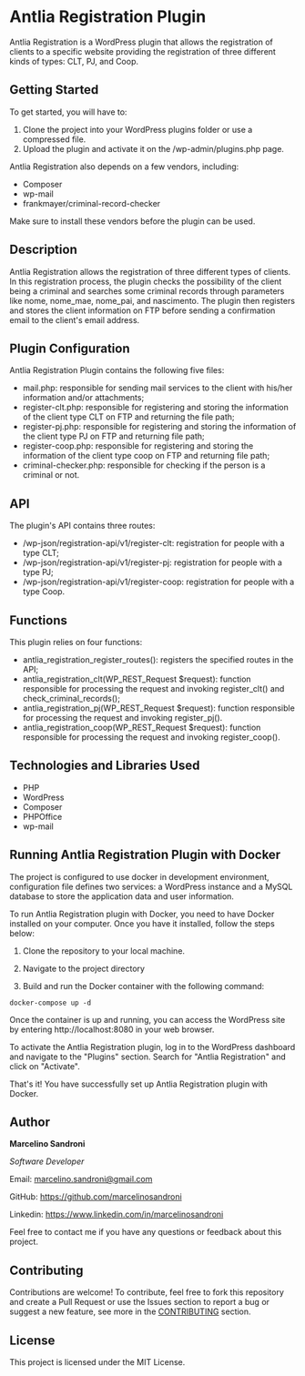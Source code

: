 # Antlia Registration Plugin

Antlia Registration is a WordPress plugin that allows the registration of clients to a specific website providing the registration of three different kinds of types: CLT, PJ, and Coop.

## Getting Started

To get started, you will have to:

1. Clone the project into your WordPress plugins folder or use a compressed file.
2. Upload the plugin and activate it on the /wp-admin/plugins.php page.

Antlia Registration also depends on a few vendors, including:

- Composer
- wp-mail
- frankmayer/criminal-record-checker

Make sure to install these vendors before the plugin can be used.

## Description

Antlia Registration allows the registration of three different types of clients. In this registration process, the plugin checks the possibility of the client being a criminal and searches some criminal records through parameters like nome, nome_mae, nome_pai, and nascimento. The plugin then registers and stores the client information on FTP before sending a confirmation email to the client's email address.

## Plugin Configuration

Antlia Registration Plugin contains the following five files:

- mail.php: responsible for sending mail services to the client with his/her information and/or attachments;
- register-clt.php: responsible for registering and storing the information of the client type CLT on FTP and returning the file path;
- register-pj.php: responsible for registering and storing the information of the client type PJ on FTP and returning file path;
- register-coop.php: responsible for registering and storing the information of the client type coop on FTP and returning file path;
- criminal-checker.php: responsible for checking if the person is a criminal or not.

## API

The plugin's API contains three routes:

- /wp-json/registration-api/v1/register-clt: registration for people with a type CLT;
- /wp-json/registration-api/v1/register-pj: registration for people with a type PJ;
- /wp-json/registration-api/v1/register-coop: registration for people with a type Coop.

## Functions

This plugin relies on four functions:

- antlia_registration_register_routes(): registers the specified routes in the API;
- antlia_registration_clt(WP_REST_Request $request): function responsible for processing the request and invoking register_clt() and check_criminal_records();
- antlia_registration_pj(WP_REST_Request $request): function responsible for processing the request and invoking register_pj().
- antlia_registration_coop(WP_REST_Request $request): function responsible for processing the request and invoking register_coop().

## Technologies and Libraries Used

- PHP
- WordPress
- Composer
- PHPOffice
- wp-mail


## Running Antlia Registration Plugin with Docker


The project is configured to use docker in development environment, configuration file defines two services: a WordPress instance and a MySQL database to store the application data and user information.


To run Antlia Registration plugin with Docker, you need to have Docker installed on your computer. Once you have it installed, follow the steps below:

1. Clone the repository to your local machine.

2. Navigate to the project directory 

3. Build and run the Docker container with the following command:

`docker-compose up -d`

Once the container is up and running, you can access the WordPress site by entering http://localhost:8080 in your web browser.


To activate the Antlia Registration plugin, log in to the WordPress dashboard and navigate to the "Plugins" section. Search for "Antlia Registration" and click on "Activate".

That's it! You have successfully set up Antlia Registration plugin with Docker.

## Author

**Marcelino Sandroni**

*Software Developer*

Email: [marcelino.sandroni@gmail.com](mailto:marcelino.sandroni@gmail.com)

GitHub: https://github.com/marcelinosandroni

Linkedin: https://www.linkedin.com/in/marcelinosandroni

Feel free to contact me if you have any questions or feedback about this project.


## Contributing

Contributions are welcome! To contribute, feel free to fork this repository and create a Pull Request or use the Issues section to report a bug or suggest a new feature, see more in the [CONTRIBUTING]( ./CONTRIBUTING.md ) section.

## License

This project is licensed under the MIT License.
